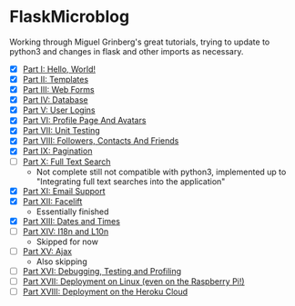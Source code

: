 # FlaskMicroblog
Working through Miguel Grinberg's great tutorials, trying to update to python3 and changes in flask and other imports as necessary.

- [x] <a href="https://blog.miguelgrinberg.com/post/the-flask-mega-tutorial-part-i-hello-world">Part I: Hello, World!</a>
- [x] <a href="https://blog.miguelgrinberg.com/post/the-flask-mega-tutorial-part-ii-templates">Part II: Templates</a>
- [x] <a href="https://blog.miguelgrinberg.com/post/the-flask-mega-tutorial-part-iii-web-forms">Part III: Web Forms</a>
- [x] <a href="https://blog.miguelgrinberg.com/post/the-flask-mega-tutorial-part-iv-database">Part IV: Database</a>
- [x] <a href="https://blog.miguelgrinberg.com/post/the-flask-mega-tutorial-part-v-user-logins">Part V: User Logins</a>
- [x] <a href="https://blog.miguelgrinberg.com/post/the-flask-mega-tutorial-part-vi-profile-page-and-avatars">Part VI: Profile Page And Avatars</a>
- [x] <a href="https://blog.miguelgrinberg.com/post/the-flask-mega-tutorial-part-vii-unit-testing">Part VII: Unit Testing</a>
- [x] <a href="https://blog.miguelgrinberg.com/post/the-flask-mega-tutorial-part-viii-followers-contacts-and-friends">Part VIII: Followers, Contacts And Friends</a>
- [x] <a href="https://blog.miguelgrinberg.com/post/the-flask-mega-tutorial-part-ix-pagination">Part IX: Pagination</a>
- [ ] <a href="https://blog.miguelgrinberg.com/post/the-flask-mega-tutorial-part-x-full-text-search">Part X: Full Text Search</a>
    - Not complete still not compatible with python3, implemented up to "Integrating full text searches into the application"
- [x] <a href="https://blog.miguelgrinberg.com/post/the-flask-mega-tutorial-part-xi-email-support">Part XI: Email Support</a>
- [x] <a href="https://blog.miguelgrinberg.com/post/the-flask-mega-tutorial-part-xii-facelift">Part XII: Facelift</a>
    - Essentially finished
- [x] <a href="https://blog.miguelgrinberg.com/post/the-flask-mega-tutorial-part-xiii-dates-and-times">Part XIII: Dates and Times</a>
- [ ] <a href="https://blog.miguelgrinberg.com/post/the-flask-mega-tutorial-part-xiv-i18n-and-l10n">Part XIV: I18n and L10n</a>
    - Skipped for now
- [ ] <a href="https://blog.miguelgrinberg.com/post/the-flask-mega-tutorial-part-xv-ajax">Part XV: Ajax</a>
    - Also skipping
- [ ] <a href="https://blog.miguelgrinberg.com/post/the-flask-mega-tutorial-part-xvi-debugging-testing-and-profiling">Part XVI: Debugging, Testing and Profiling</a>
- [ ] <a href="https://blog.miguelgrinberg.com/post/the-flask-mega-tutorial-part-xvii-deployment-on-linux-even-on-the-raspberry-pi">Part XVII: Deployment on Linux (even on the Raspberry Pi!)</a>
- [ ] <a href="https://blog.miguelgrinberg.com/post/the-flask-mega-tutorial-part-xviii-deployment-on-the-heroku-cloud">Part XVIII: Deployment on the Heroku Cloud</a>

